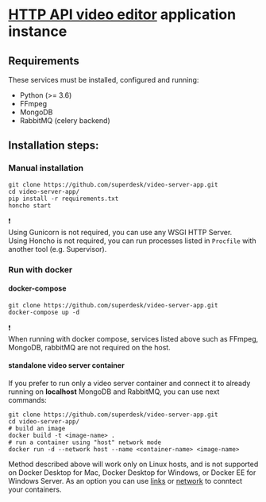 # [HTTP API video editor](https://github.com/superdesk/video-server) application instance 


## Requirements

These services must be installed, configured and running:

 * Python (>= 3.6)
 * FFmpeg
 * MongoDB 
 * RabbitMQ (celery backend)
 
 
## Installation steps:
 
### Manual installation
```
git clone https://github.com/superdesk/video-server-app.git
cd video-server-app/
pip install -r requirements.txt
honcho start
```
 
 :exclamation:  
 Using Gunicorn is not required, you can use any WSGI HTTP Server.  
 Using Honcho is not required, you can run processes listed in `Procfile` with another tool (e.g. Supervisor).
 
### Run with docker
 
#### docker-compose
```
git clone https://github.com/superdesk/video-server-app.git
docker-compose up -d
```

:exclamation:  
 When running with docker compose, services listed above such as FFmpeg, MongoDB, rabbitMQ are not required on the host.

#### standalone video server container

If you prefer to run only a video server container and connect it to already running on **localhost** MongoDB and RabbitMQ, 
you can use next commands:

```
git clone https://github.com/superdesk/video-server-app.git
cd video-server-app/
# build an image
docker build -t <image-name> .
# run a container using "host" network mode
docker run -d --network host --name <container-name> <image-name>
```

Method described above will work only on Linux hosts, and is not supported on Docker Desktop for Mac, Docker Desktop for Windows, or Docker EE for Windows Server.
As an option you can use [links](https://docs.docker.com/network/links/) or [network](https://docs.docker.com/network/) to conntect your containers.